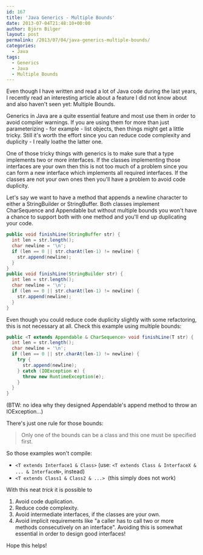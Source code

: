 ```yaml
---
id: 167
title: 'Java Generics - Multiple Bounds'
date: 2013-07-04T21:48:10+00:00
author: Björn Bilger
layout: post
permalink: /2013/07/04/java-generics-multiple-bounds/
categories:
  - Java
tags:
  - Generics
  - Java
  - Multiple Bounds
---
```

Even though I have written and read a lot of Java code during the last years, I recently read an interesting article about a feature I did not know about and also haven't seen yet: Multiple Bounds.

Generics in Java are a quite essential feature and most use them in order to avoid compiler warnings. If you are using them for more than just parameterizing - for example - list objects, then things might get a little tricky. Still it's worth the effort since you can reduce code complexity and duplicity - I really loathe the latter one.

One of those tricky things with generics is to make sure that a type implements two or more interfaces. If the classes implementing those interfaces are your own then this is not too much of a problem since you can form a new interface which implements all required interfaces. If the classes are not your own ones then you'll have a problem to avoid code duplicity.

<!--more-->

Let's say we want to have a method that appends a newline character to either a StringBuilder or StringBuffer. Both classes implement CharSequence and Appendable but without multiple bounds you won't have a chance to support both with one method and you'll end up duplicating your code.

``` java
public void finishLine(StringBuffer str) {
  int len = str.length();
  char newline = '\n';
  if (len == 0 || str.charAt(len-1) != newline) {
    str.append(newline);
  }
}
public void finishLine(StringBuilder str) {
  int len = str.length();
  char newline = '\n';
  if (len == 0 || str.charAt(len-1) != newline) {
    str.append(newline);
  }
}
```

Even though you could reduce code duplicity slightly with some refactoring, this is not necessary at all. Check this example using multiple bounds:

``` java
public <T extends Appendable & CharSequence> void finishLine(T str) {
  int len = str.length();
  char newline = '\n';
  if (len == 0 || str.charAt(len-1) != newline) {
    try {
      str.append(newline);
    } catch (IOException e) {
      throw new RuntimeException(e);
    }
  }
}
```

(BTW: no idea why they designed Appendable's append method to throw an IOException...)

There's just one rule for those bounds:

> Only one of the bounds can be a class and this one must be specified first.

So those examples won't compile:

  * `<T extends Interface1 & Class>` (use: `<T extends Class & InterfaceX & ... & InterfaceN>`, instead)
  * `<T extends Class1 & Class2 & ...>`  (this simply does not work)

With this neat *trick* it is possible to

  1. Avoid code duplication.
  2. Reduce code complexity.
  3. Avoid intermediate interfaces, if the classes are your own.
  4. Avoid implicit requirements like "a caller has to call two or more methods consecutively on an interface". Avoiding this is somewhat essential in order to design good interfaces!

Hope this helps!

